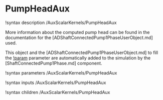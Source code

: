 # PumpHeadAux

!syntax description /AuxScalarKernels/PumpHeadAux

More information about the computed pump head can be found in the
documentation for the [ADShaftConnectedPump1PhaseUserObject.md] used.

This object and the [ADShaftConnectedPump1PhaseUserObject.md] to fill the
[!param](/AuxScalarKernels/PumpHeadAux/pump_uo) parameter are
automatically added to the simulation by the [ShaftConnectedPump1Phase.md] component.

!syntax parameters /AuxScalarKernels/PumpHeadAux

!syntax inputs /AuxScalarKernels/PumpHeadAux

!syntax children /AuxScalarKernels/PumpHeadAux
